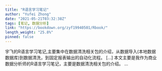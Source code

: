 ```yaml
---
title: "R语言学习笔记"
author: "Yufei Zhong"
date: "2021-05-21T03:32:38Z"
tags: [笔记, 数据分析]
link: "https://bookdown.org/zyf19940501/Rbook/"
length_weight: "25.8%"
pinned: false
---
```


宇飞的R语言学习笔记,主要集中在数据清洗相关包的介绍，从数据导入(本地数据 数据库)到数据清洗，到固定报表输出的自动化流程。 [...] 本文主要是我作为商业数据分析师的R语言学习笔记，主要是数据清洗相关包的介绍。 ...
